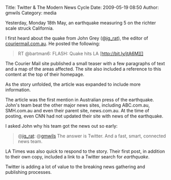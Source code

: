 Title: Twitter & The Modern News Cycle
Date: 2009-05-19 08:50
Author: gmwils
Category: media

Yesterday, Monday 18th May, an earthquake measuring 5 on the richter
scale struck California.

I first heard about the quake from John Grey (@[jg\_rat][]), the editor
of [couriermail.com.au][]. He posted the following:

> RT @bartman6: FLASH: Quake hits LA [http://bit.ly/jtA6M][]

The Courier Mail site published a small teaser with a few paragraphs of
text and a map of the areas affected. The site also included a reference
to this content at the top of their homepage.

As the story unfolded, the article was expanded to include more
information.

The article was the first mention in Australian press of the earthquake.
John's team beat the other major news sites, including ABC.com.au,
SMH.com.au and even their parent site, news.com.au. At the time of
posting, even CNN had not updated their site with news of the
earthquake.

I asked John why his team got the news out so early:

> @[jg\_rat][]: @[gmwils][] The answer is Twitter. And a fast, smart,
> connected news team.

LA Times was also quick to respond to the story. Their first post, in
addition to their own copy, included a link to a Twitter search for
*earthquake*.

Twitter is adding a lot of value to the breaking news gathering and
publishing processes.

  [jg\_rat]: http://twitter.com/jg_rat
  [couriermail.com.au]: http://www.news.com.au/couriermail/
  [http://bit.ly/jtA6M]: http://bit.ly/jtA6M
  [gmwils]: http://twitter.com/gmwils
